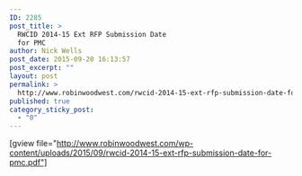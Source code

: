 ```yaml
---
ID: 2285
post_title: >
  RWCID 2014-15 Ext RFP Submission Date
  for PMC
author: Nick Wells
post_date: 2015-09-20 16:13:57
post_excerpt: ""
layout: post
permalink: >
  http://www.robinwoodwest.com/rwcid-2014-15-ext-rfp-submission-date-for-pmc/
published: true
category_sticky_post:
  - "0"
---
```

[gview file="http://www.robinwoodwest.com/wp-content/uploads/2015/09/rwcid-2014-15-ext-rfp-submission-date-for-pmc.pdf"]